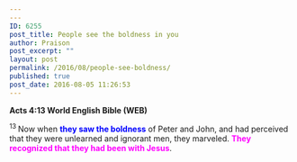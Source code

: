 ```yaml
---
---
ID: 6255
post_title: People see the boldness in you
author: Praison
post_excerpt: ""
layout: post
permalink: /2016/08/people-see-boldness/
published: true
post_date: 2016-08-05 11:26:53
---
```

<div class="version-WEB result-text-style-normal text-html ">
<p class="passage-display"><strong><span class="passage-display-bcv">Acts 4:13
</span><span class="passage-display-version">World English Bible (WEB)</span></strong></p>
<span id="en-WEB-27036" class="text Acts-4-13"><sup class="versenum">13 </sup>Now when <span style="color: #0000ff;"><strong>they saw the boldness</strong></span> of Peter and John, and had perceived that they were unlearned and ignorant men, they marveled. <span style="color: #ff00ff;"><strong>They recognized that they had been with Jesus</strong></span>.</span>

</div>